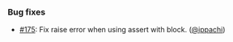 ### Bug fixes

* [#175](https://github.com/rubocop/rubocop-minitest/pull/175): Fix raise error when using assert with block. ([@ippachi][])

[@ippachi]: https://github.com/ippachi
